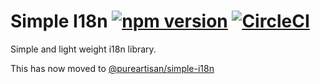 # Simple I18n [![npm version](https://badge.fury.io/js/%40prageeths%2Fsimple-i18n.svg)](https://badge.fury.io/js/%40prageeths%2Fsimple-i18n) [![CircleCI](https://circleci.com/gh/prageeth/simple-i18n.svg?style=svg)](https://circleci.com/gh/prageeth/simple-i18n)

Simple and light weight i18n library.

This has now moved to [@pureartisan/simple-i18n](https://www.npmjs.com/package/@pureartisan/simple-i18n)